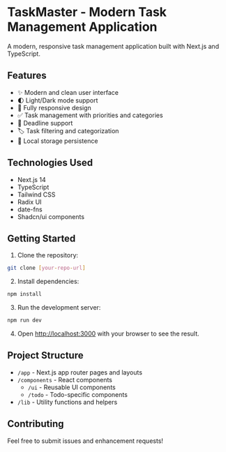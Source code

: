 # TaskMaster - Modern Task Management Application

A modern, responsive task management application built with Next.js and TypeScript.

## Features

- ✨ Modern and clean user interface
- 🌓 Light/Dark mode support
- 📱 Fully responsive design
- ✅ Task management with priorities and categories
- 📅 Deadline support
- 🏷️ Task filtering and categorization
- 💾 Local storage persistence

## Technologies Used

- Next.js 14
- TypeScript
- Tailwind CSS
- Radix UI
- date-fns
- Shadcn/ui components

## Getting Started

1. Clone the repository:
```bash
git clone [your-repo-url]
```

2. Install dependencies:
```bash
npm install
```

3. Run the development server:
```bash
npm run dev
```

4. Open [http://localhost:3000](http://localhost:3000) with your browser to see the result.

## Project Structure

- `/app` - Next.js app router pages and layouts
- `/components` - React components
  - `/ui` - Reusable UI components
  - `/todo` - Todo-specific components
- `/lib` - Utility functions and helpers

## Contributing

Feel free to submit issues and enhancement requests! 
